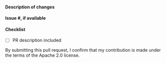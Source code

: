 <!--
Please make sure to read the Pull Request Guidelines:
https://github.com/aws-amplify/amplify-adminui/blob/master/CONTRIBUTING.md#pull-requests
-->

#### Description of changes

<!--
Thank you for your Pull Request! Please provide a description above and review
the requirements below.
-->

#### Issue #, if available

<!-- Also, please reference any associated PRs for documentation updates. -->

#### Checklist

<!-- Remove items that do not apply. For completed items, change [ ] to [x]. -->

- [ ] PR description included

By submitting this pull request, I confirm that my contribution is made under the terms of the Apache 2.0 license.

